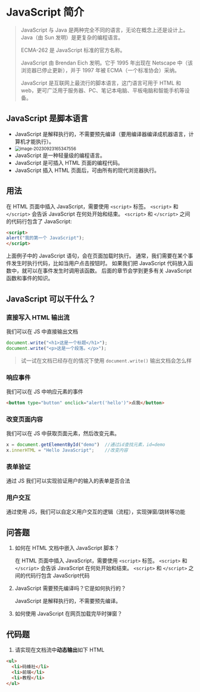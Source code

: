 # JavaScript 简介

> JavaScript 与 Java 是两种完全不同的语言，无论在概念上还是设计上。Java（由 Sun 发明）是更复杂的编程语言。
>
> ECMA-262 是 JavaScript 标准的官方名称。
>
> JavaScript 由 Brendan Eich 发明。它于 1995 年出现在 Netscape 中（该浏览器已停止更新），并于 1997 年被 ECMA（一个标准协会）采纳。
>
> JavaScript 是互联网上最流行的脚本语言，这门语言可用于 HTML 和 web，更可广泛用于服务器、PC、笔记本电脑、平板电脑和智能手机等设备。

## JavaScript 是脚本语言

- JavaScript 是解释执行的，不需要预先编译（要用编译器编译成机器语言，计算机才能执行）。
- <img src="C:\Users\86153\AppData\Roaming\Typora\typora-user-images\image-20230923165347556.png" alt="image-20230923165347556" style="zoom:80%;" />
- JavaScript 是一种轻量级的编程语言。
- JavaScript 是可插入 HTML 页面的编程代码。
- JavaScript 插入 HTML 页面后，可由所有的现代浏览器执行。

## 用法

在 HTML 页面中插入 JavaScript，需要使用 `<script>` 标签。 `<script>` 和 `</script>` 会告诉 JavaScript 在何处开始和结束。 `<script>` 和 `</script>` 之间的代码行包含了 JavaScript:

```html
<script>
alert("我的第一个 JavaScript");
</script>
```

上面例子中的 JavaScript 语句，会在页面加载时执行。 通常，我们需要在某个事件发生时执行代码，比如当用户点击按钮时。 如果我们把 JavaScript 代码放入函数中，就可以在事件发生时调用该函数。 后面的章节会学到更多有关 JavaScript 函数和事件的知识。

## JavaScript 可以干什么？

### 直接写入 HTML 输出流

我们可以在 JS 中直接输出文档

```javascript
document.write("<h1>这是一个标题</h1>");
document.write("<p>这是一个段落。</p>");
```

> 试一试在文档已经存在的情况下使用 `document.write()` 输出文档会怎么样

### 响应事件

我们可以在 JS 中响应元素的事件

```html
<button type="button" onclick="alert('hello')">点我</button>
```

### 改变页面内容

我们可以在 JS 中获取页面元素，然后改变元素。

```javascript
x = document.getElementById("demo")  //通过id查找元素，id=demo
x.innerHTML = "Hello JavaScript";    //改变内容
```

### 表单验证

通过 JS 我们可以实现验证用户的输入的表单是否合法

### 用户交互

通过使用 JS，我们可以自定义用户交互的逻辑（流程），实现弹窗/跳转等功能



## 问答题

1. 如何在 HTML 文档中嵌入 JavaScript 脚本？

   在 HTML 页面中插入 JavaScript，需要使用 `<script>` 标签。 `<script>` 和 `</script>` 会告诉 JavaScript 在何处开始和结束。 `<script>` 和 `</script>` 之间的代码行包含 JavaScript代码

2. JavaScript 需要预先编译吗？它是如何执行的？

   JavaScript 是解释执行的，不需要预先编译。

3. 如何使用 JavaScript 在网页加载完毕时弹窗？

   

## 代码题

1. 请实现在文档流中**动态输出**如下 HTML

```html
<ul>
  <li>码蜂社</li>
  <li>前端</li>
  <li>教程</li>
</ul>
```
